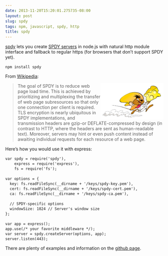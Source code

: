```yaml
---
date: 2013-11-20T15:20:01.275735-08:00
layout: post
slug: spdy
tags: npm, javascript, spdy, http
title: spdy
---
```

[spdy](https://github.com/indutny/node-spdy) lets you create [SPDY
servers](http://www.chromium.org/spdy) in node.js with natural http
module interface and fallback to regular https (for browsers that don’t
support SPDY yet).

    npm install spdy

From [Wikipedia](http://en.wikipedia.org/wiki/SPDY):

<img src="/images/posts/spdy.jpg" style="width: 200px; float: right"/>

> The goal of SPDY is to reduce web page load time. This is achieved by
> prioritizing and multiplexing the transfer of web page subresources so
> that only one connection per client is required. TLS encryption is
> nearly ubiquitous in SPDY implementations, and transmission headers
> are gzip-or DEFLATE-compressed by design (in contrast to HTTP, where
> the headers are sent as human-readable text). Moreover, servers may
> hint or even push content instead of awaiting individual requests for
> each resource of a web page.

Here’s how you would use it with express:

    var spdy = require('spdy'),
        express = require('express'),
        fs = require('fs');

    var options = {
      key: fs.readFileSync(__dirname + '/keys/spdy-key.pem'),
      cert: fs.readFileSync(__dirname + '/keys/spdy-cert.pem'),
      ca: fs.readFileSync(__dirname + '/keys/spdy-ca.pem'),

      // SPDY-specific options
      windowSize: 1024 // Server's window size
    };

    var app = express();
    app.use(/* your favorite middleware */);
    var server = spdy.createServer(options, app);
    server.listen(443);

There are plenty of examples and information on the [github
page](https://github.com/indutny/node-spdy).

